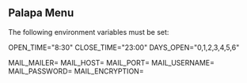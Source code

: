 ## Palapa Menu

The following environment variables must be set:

OPEN_TIME="8:30"
CLOSE_TIME="23:00"
DAYS_OPEN="0,1,2,3,4,5,6"

MAIL_MAILER=
MAIL_HOST=
MAIL_PORT=
MAIL_USERNAME=
MAIL_PASSWORD=
MAIL_ENCRYPTION=
